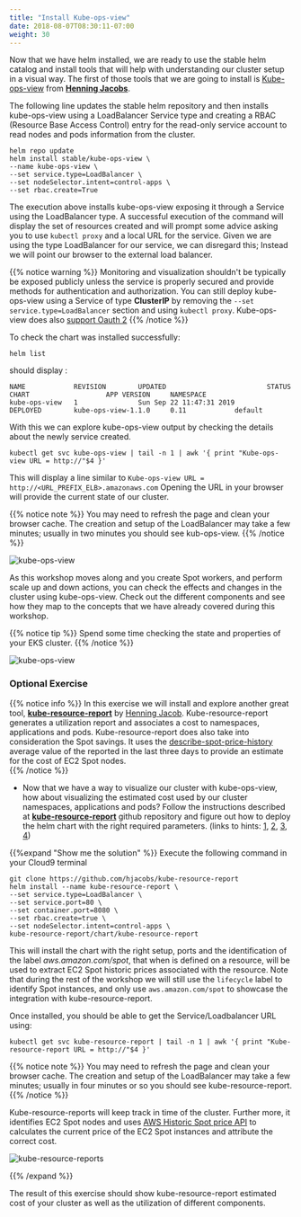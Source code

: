 ```yaml
---
title: "Install Kube-ops-view"
date: 2018-08-07T08:30:11-07:00
weight: 30
---
```


Now that we have helm installed, we are ready to use the stable helm catalog and install tools 
that will help with understanding our cluster setup in a visual way. The first of those tools that we are going to install is [Kube-ops-view](https://github.com/hjacobs/kube-ops-view) from **[Henning Jacobs](https://github.com/hjacobs)**.

The following line updates the stable helm repository and then installs kube-ops-view using a LoadBalancer Service type and creating a RBAC (Resource Base Access Control) entry for the read-only service account to read nodes and pods information from the cluster.

```
helm repo update
helm install stable/kube-ops-view \
--name kube-ops-view \
--set service.type=LoadBalancer \
--set nodeSelector.intent=control-apps \
--set rbac.create=True
```

The execution above installs kube-ops-view  exposing it through a Service using the LoadBalancer type.
A successful execution of the command will display the set of resources created and will prompt some advice asking you to use `kubectl proxy` and a local URL for the service. Given we are using the type LoadBalancer for our service, we can disregard this; Instead we will point our browser to the external load balancer.

{{% notice warning %}}
Monitoring and visualization shouldn't be typically be exposed publicly unless the service is properly secured and provide methods for authentication and authorization. You can still deploy kube-ops-view using a Service of type **ClusterIP** by removing the  `--set service.type=LoadBalancer` section and using `kubectl proxy`. Kube-ops-view does also [support Oauth 2](https://github.com/hjacobs/kube-ops-view#configuration) 
{{% /notice %}}

To check the chart was installed successfully:

```
helm list
```

should display : 
```
NAME            REVISION        UPDATED                         STATUS          CHART                   APP VERSION     NAMESPACE
kube-ops-view   1               Sun Sep 22 11:47:31 2019        DEPLOYED        kube-ops-view-1.1.0     0.11            default  
```

With this we can explore kube-ops-view output by checking the details about the newly service created. 

```
kubectl get svc kube-ops-view | tail -n 1 | awk '{ print "Kube-ops-view URL = http://"$4 }'
```

This will display a line similar to `Kube-ops-view URL = http://<URL_PREFIX_ELB>.amazonaws.com`
Opening the URL in your browser will provide the current state of our cluster.

{{% notice note %}}
You may need to refresh the page and clean your browser cache. The creation and setup of the LoadBalancer may take a few minutes; usually in two minutes you should see kub-ops-view. 
{{% /notice %}}

![kube-ops-view](/images/using_ec2_spot_instances_with_eks/helm/kube-ops-view.png)

As this workshop moves along and you create Spot workers, and perform scale up and down actions, you can check the effects and changes in the cluster using kube-ops-view. Check out the different components and see how they map to the concepts that we have already covered during this workshop.

{{% notice tip %}}
Spend some time checking the state and properties of your EKS cluster. 
{{% /notice %}}

![kube-ops-view](/images/using_ec2_spot_instances_with_eks/helm/kube-ops-view-legend.png)

### Optional Exercise
 
{{% notice info %}}
In this exercise we will install and explore another great tool, **[kube-resource-report](https://github.com/hjacobs/kube-resource-report)** by [Henning Jacob](https://github.com/hjacobs). Kube-resource-report generates a utilization report and associates a cost to namespaces, applications and pods. Kube-resource-report does also take into consideration the Spot savings. It uses the [describe-spot-price-history](https://docs.aws.amazon.com/AWSEC2/latest/APIReference/API_DescribeSpotPriceHistory.html) average value of the reported in the last three days to provide an estimate for the cost of EC2 Spot nodes.  
{{% /notice %}}

 * Now that we have a way to visualize our cluster with kube-ops-view, how about visualizing the estimated cost used by our cluster  namespaces, applications and pods? Follow the instructions described at **[kube-resource-report](https://github.com/hjacobs/kube-resource-report)** github repository and figure out how to deploy the helm chart with the right required parameters. (links to hints: [1](https://helm.sh/docs/chart_template_guide/values_files/), [2](https://github.com/hjacobs/kube-resource-report/blob/master/chart/kube-resource-report/values.yaml), [3](https://github.com/hjacobs/kube-resource-report/blob/master/chart/kube-resource-report/templates/deployment.yaml), [4](https://github.com/hjacobs/kube-resource-report/blob/master/chart/kube-resource-report/templates/service.yaml))


{{%expand "Show me the solution" %}}
Execute the following command in your Cloud9 terminal
```
git clone https://github.com/hjacobs/kube-resource-report
helm install --name kube-resource-report \
--set service.type=LoadBalancer \
--set service.port=80 \
--set container.port=8080 \
--set rbac.create=true \
--set nodeSelector.intent=control-apps \
kube-resource-report/chart/kube-resource-report
```

This will install the chart with the right setup, ports and the identification of the label *aws.amazon.com/spot*, that when is defined on a resource, will be used to extract EC2 Spot historic prices associated with the resource. Note that during the rest of the workshop we will still use the `lifecycle` label to identify Spot instances, and only use `aws.amazon.com/spot` to showcase the integration with kube-resource-report. 

Once installed, you should be able to get the Service/Loadbalancer URL using:
```
kubectl get svc kube-resource-report | tail -n 1 | awk '{ print "Kube-resource-report URL = http://"$4 }'
```
{{% notice note %}}
You may need to refresh the page and clean your browser cache. The creation and setup of the LoadBalancer may take a few minutes; usually in four minutes or so you should see kube-resource-report. 
{{% /notice %}}

Kube-resource-reports will keep track in time of the cluster. Further more, it identifies EC2 Spot nodes and uses [AWS Historic Spot price API](https://docs.aws.amazon.com/AWSEC2/latest/APIReference/API_DescribeSpotPriceHistory.html) to calculates the current price of the EC2 Spot instances and attribute the correct cost.

![kube-resource-reports](/images/using_ec2_spot_instances_with_eks/helm/kube-resource-reports.png)

{{% /expand %}}

The result of this exercise should show kube-resource-report estimated cost of your cluster as well as the utilization of different components.




